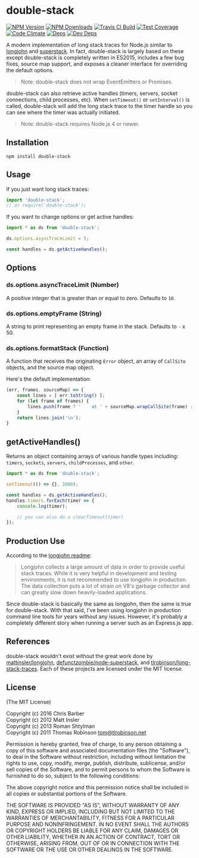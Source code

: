 # double-stack

[![NPM Version][npm-image]][npm-url]
[![NPM Downloads][downloads-image]][downloads-url]
[![Travis CI Build][travis-image]][travis-url]
[![Test Coverage][coveralls-image]][coveralls-url]
[![Code Climate][codeclimate-image]][codeclimate-url]
[![Deps][david-image]][david-url]
[![Dev Deps][david-dev-image]][david-dev-url]

A modern implementation of long stack traces for Node.js similar to
[longjohn][longjohn-url] and [superstack][superstack-url]. In fact, double-stack
is largely based on these except double-stack is completely written in ES2015,
includes a few bug fixes, source map support, and exposes a cleaner interface
for overriding the default options.

> Note: double-stack does not wrap EventEmitters or Promises.

double-stack can also retrieve active handles (timers, servers, socket
connections, child processes, etc). When `setTimeout()` or `setInterval()` is called, double-stack
will add the long stack trace to the timer handle so you can see where the timer
was actually initiated.

> Note: double-stack requires Node.js 4 or newer.

## Installation

    npm install double-stack

## Usage

If you just want long stack traces:

```javascript
import 'double-stack';
// or require('double-stack');
```

If you want to change options or get active handles:

```javascript
import * as ds from 'double-stack';

ds.options.asyncTraceLimit = 5;

const handles = ds.getActiveHandles();
```

## Options

### ds.options.asyncTraceLimit (Number)

A positive integer that is greater than or equal to zero. Defaults to `10`.

### ds.options.emptyFrame (String)

A string to print representing an empty frame in the stack. Defaults to `-` x 50.

### ds.options.formatStack (Function)

A function that receives the originating `Error` object, an array of
`CallSite` objects, and the source map object.

Here's the default implementation:

```javascript
(err, frames, sourceMap) => {
    const lines = [ err.toString() ];
    for (let frame of frames) {
        lines.push(frame ? '    at ' + sourceMap.wrapCallSite(frame) : this.emptyFrame);
    }
    return lines.join('\n');
}
```

## getActiveHandles()

Returns an object containing arrays of various handle types including:
`timers`, `sockets`, `servers`, `childProcesses`, and `other`.

```javascript
import * as ds from 'double-stack';

setTimeout(() => {}, 1000);

const handles = ds.getActiveHandles();
handles.timers.forEach(timer => {
    console.log(timer);

    // you can also do a clearTimeout(timer)
});
```

## Production Use

According to the [longjohn readme][longjohn-url]:

> Longjohn collects a large amount of data in order to provide useful stack
traces. While it is very helpful in development and testing environments, it is
not recommended to use longjohn in production. The data collection puts a lot of
strain on V8's garbage collector and can greatly slow down heavily-loaded
applications.

Since double-stack is basically the same as longjohn, then the same is true for
double-stack. With that said, I've been using longjohn in production command
line tools for years without any issues. However, it's probably a completely
different story when running a server such as an Express.js app.

## References

double-stack wouldn't exist without the great work done by
[mattinsler/longjohn][longjohn-url],
[defunctzombie/node-superstack][superstack-url], and
[tlrobinson/long-stack-traces][longstacktraces-url]. Each of these projects are
licensed under the MIT license.

## License

(The MIT License)

Copyright (c) 2016 Chris Barber<br>
Copyright (c) 2012 Matt Insler<br>
Copyright (c) 2013 Roman Shtylman<br>
Copyright (c) 2011 Thomas Robinson tom@tlrobinson.net

Permission is hereby granted, free of charge, to any person obtaining a copy
of this software and associated documentation files (the "Software"), to deal
in the Software without restriction, including without limitation the rights
to use, copy, modify, merge, publish, distribute, sublicense, and/or sell
copies of the Software, and to permit persons to whom the Software is
furnished to do so, subject to the following conditions:

The above copyright notice and this permission notice shall be included in
all copies or substantial portions of the Software.

THE SOFTWARE IS PROVIDED "AS IS", WITHOUT WARRANTY OF ANY KIND, EXPRESS OR
IMPLIED, INCLUDING BUT NOT LIMITED TO THE WARRANTIES OF MERCHANTABILITY,
FITNESS FOR A PARTICULAR PURPOSE AND NONINFRINGEMENT. IN NO EVENT SHALL THE
AUTHORS OR COPYRIGHT HOLDERS BE LIABLE FOR ANY CLAIM, DAMAGES OR OTHER
LIABILITY, WHETHER IN AN ACTION OF CONTRACT, TORT OR OTHERWISE, ARISING FROM,
OUT OF OR IN CONNECTION WITH THE SOFTWARE OR THE USE OR OTHER DEALINGS IN
THE SOFTWARE.

[npm-image]: https://img.shields.io/npm/v/double-stack.svg
[npm-url]: https://npmjs.org/package/double-stack
[downloads-image]: https://img.shields.io/npm/dm/double-stack.svg
[downloads-url]: https://npmjs.org/package/double-stack
[travis-image]: https://img.shields.io/travis/cb1kenobi/double-stack.svg
[travis-url]: https://travis-ci.org/cb1kenobi/double-stack
[coveralls-image]: https://img.shields.io/coveralls/cb1kenobi/double-stack/master.svg
[coveralls-url]: https://coveralls.io/r/cb1kenobi/double-stack
[codeclimate-image]: https://img.shields.io/codeclimate/github/cb1kenobi/double-stack.svg
[codeclimate-url]: https://codeclimate.com/github/cb1kenobi/double-stack
[david-image]: https://img.shields.io/david/cb1kenobi/double-stack.svg
[david-url]: https://david-dm.org/cb1kenobi/double-stack
[david-dev-image]: https://img.shields.io/david/dev/cb1kenobi/double-stack.svg
[david-dev-url]: https://david-dm.org/cb1kenobi/double-stack#info=devDependencies
[longjohn-url]: https://github.com/mattinsler/longjohn
[superstack-url]: https://github.com/defunctzombie/node-superstack
[longstacktraces-url]: https://github.com/tlrobinson/long-stack-traces
